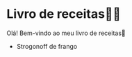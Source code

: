 # Livro de receitas:man_cook:



Olá! Bem-vindo ao meu livro de receitas:wave:

- Strogonoff de frango
